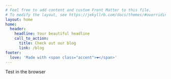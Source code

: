 ```yaml
---
# Feel free to add content and custom Front Matter to this file.
# To modify the layout, see https://jekyllrb.com/docs/themes/#overriding-theme-defaults
layout: home
home:
  header:
    headline: Your beautiful headline
    call_to_action:
      title: Check out our blog
      link: /blog
footer:
  love: 'Made with <span class="accent">❤</span>'
---
```


Test in the browser
